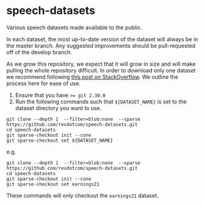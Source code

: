 # speech-datasets
Various speech datasets made available to the public.

In each dataset, the most up-to-date version of the dataset will always be in the master branch. Any suggested improvements should be pull-requested off of the develop branch.

As we grow this repository, we expect that it will grow in size and will make pulling the whole repository difficult. In order to download only one dataset we recommend following [this post on StackOverflow](https://stackoverflow.com/questions/600079/how-do-i-clone-a-subdirectory-only-of-a-git-repository/52269934#52269934). We outline the process here for ease of use.

1. Ensure that you have `>= git 2.30.0`
2. Run the following commands such that `${DATASET_NAME}` is set to the dataset directory you want to use.
  ```
  git clone --depth 1  --filter=blob:none  --sparse https://github.com/revdotcom/speech-datasets.git
  cd speech-datasets
  git sparse-checkout init --cone
  git sparse-checkout set ${DATASET_NAME}
  ```

  e.g.
  ```
  git clone --depth 1  --filter=blob:none  --sparse https://github.com/revdotcom/speech-datasets.git
  cd speech-datasets
  git sparse-checkout init --cone
  git sparse-checkout set earnings21
  ```
  These commands will only checkout the `earnings21` dataset.
